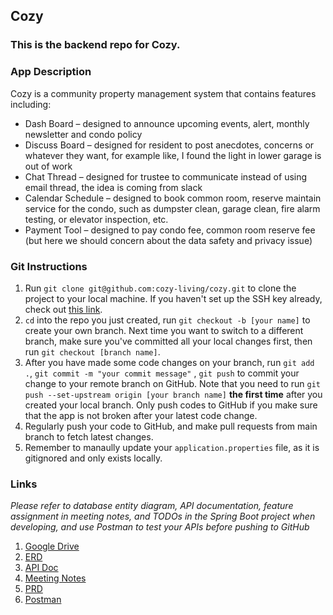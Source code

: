 ## Cozy

### This is the backend repo for Cozy.

### App Description

Cozy is a community property management system that contains features including:

* Dash Board – designed to announce upcoming events, alert, monthly newsletter and condo policy
* Discuss Board – designed for resident to post anecdotes, concerns or whatever they want, for example like, I found the
  light in lower garage is out of work
* Chat Thread – designed for trustee to communicate instead of using email thread, the idea is coming from slack
* Calendar Schedule – designed to book common room, reserve maintain service for the condo, such as dumpster clean,
  garage clean, fire alarm testing, or elevator inspection, etc.
* Payment Tool – designed to pay condo fee, common room reserve fee (but here we should concern about the data safety
  and privacy issue)

### Git Instructions

1. Run `git clone git@github.com:cozy-living/cozy.git` to clone the project to your local machine. If you haven't set up
   the SSH key already, check out [this link](https://docs.github.com/en/authentication/connecting-to-github-with-ssh).
2. `cd` into the repo you just created, run `git checkout -b [your name]` to create your own branch. Next time you want
   to switch to a different branch, make sure you've committed all your local changes first, then
   run `git checkout [branch name]`.
3. After you have made some code changes on your branch, run `git add .`, `git commit -m "your commit message"`
   , `git push` to commit your change to your remote branch on GitHub. Note that you need to
   run `git push --set-upstream origin [your branch name]` **the first time** after you created your local branch. Only
   push codes to GitHub if you make sure that the app is not broken after your latest code change.
4. Regularly push your code to GitHub, and make pull requests from main branch to fetch latest changes.
5. Remember to manaully update your `application.properties` file, as it is gitignored and only exists locally.

### Links

*Please refer to database entity diagram, API documentation, feature assignment in meeting notes, and TODOs in the Spring Boot project when developing, and use Postman to test your APIs before pushing to GitHub*

1. [Google Drive](https://drive.google.com/drive/u/0/folders/1NSGcEO8dKaahjkDrxAf-ZgzIof-ZQ_W4)
2. [ERD](https://app.diagrams.net/#G1cGTd0oRyGkhQOIIeLI4RYASQOdp0Cfl6)
3. [API Doc](https://docs.google.com/document/d/1LLQX0z0ZPF6sfsjUweT3RumIj0ZczjyTNE3MAvJYzzs/edit)
4. [Meeting Notes](https://docs.google.com/document/d/1nL4bcvQmQDJLTFW4MXks3bw_MohTKD96hatoA1upAeU/edit)
5. [PRD](https://docs.google.com/document/d/1zdTJFq294dYcr9dUOdOnD4Fx4tFR5DvIc9H20VWuZd8/edit)
6. [Postman](https://www.getpostman.com/collections/d75bbc23a3a8a36674fd)

